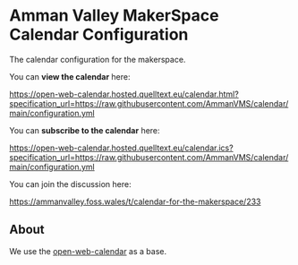 # Amman Valley MakerSpace Calendar Configuration

The calendar configuration for the makerspace.


You can **view the calendar** here:

https://open-web-calendar.hosted.quelltext.eu/calendar.html?specification_url=https://raw.githubusercontent.com/AmmanVMS/calendar/main/configuration.yml

You can **subscribe to the calendar** here:

https://open-web-calendar.hosted.quelltext.eu/calendar.ics?specification_url=https://raw.githubusercontent.com/AmmanVMS/calendar/main/configuration.yml

You can join the discussion here:

https://ammanvalley.foss.wales/t/calendar-for-the-makerspace/233

## About

We use the [open-web-calendar](https://github.com/niccokunzmann/open-web-calendar) as a base.
